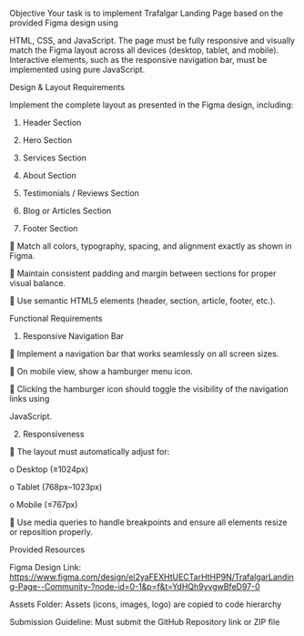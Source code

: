 Objective
Your task is to implement Trafalgar Landing Page based on the provided Figma design using

HTML, CSS, and JavaScript. The page must be fully responsive and visually match the Figma layout across all devices (desktop, tablet, and mobile). Interactive elements, such as the responsive navigation bar, must be implemented using pure JavaScript.

Design & Layout Requirements

Implement the complete layout as presented in the Figma design, including:

1. Header Section

2. Hero Section

3. Services Section

4. About Section

5. Testimonials / Reviews Section

6. Blog or Articles Section

7. Footer Section

 Match all colors, typography, spacing, and alignment exactly as shown in Figma.

 Maintain consistent padding and margin between sections for proper visual balance.

 Use semantic HTML5 elements (header, section, article, footer, etc.).

Functional Requirements

1. Responsive Navigation Bar

 Implement a navigation bar that works seamlessly on all screen sizes.

 On mobile view, show a hamburger menu icon.

 Clicking the hamburger icon should toggle the visibility of the navigation links using

JavaScript.

2. Responsiveness

 The layout must automatically adjust for:

o Desktop (≥1024px)

o Tablet (768px–1023px)

o Mobile (≤767px)

 Use media queries to handle breakpoints and ensure all elements resize or reposition properly.

Provided Resources

Figma Design Link: https://www.figma.com/design/el2yaFEXHtUECTarHtHP9N/TrafalgarLanding-Page--Community-?node-id=0-1&p=f&t=YdHQh9yvgwBfeD97-0

Assets Folder: 
Assets (icons, images, logo) are copied to code hierarchy

Submission Guideline:
Must submit the GitHub Repository link or ZIP file